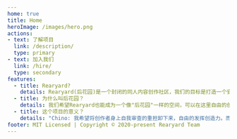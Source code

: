 ```yaml
---
home: true
title: Home
heroImage: /images/hero.png
actions:
- text: 了解项目
  link: /description/
  type: primary
- text: 加入我们
  link: /hire/
  type: secondary
features:
  - title: Rearyard?
    details: Rearyard(后花园)是一个封闭的同人内容创作社区，我们的目标是打造一个安全，低内容审查，高自由度的创作环境。
  - title: 为什么叫后花园？
    details: 我们希望Rearyard也能成为一个像"后花园"一样的空间，可以在这里自由的创作，不必担心被审查，疲于规避敏感词汇。
  - title: 这个项目的意义？
    details: "Chino: 我希望将创作者身上自我审查的重担卸下来，自由的发挥创造力。而剩下的部分，我们将交给社区的力量来处理。"
footer: MIT Licensed | Copyright © 2020-present Rearyard Team
---
```


